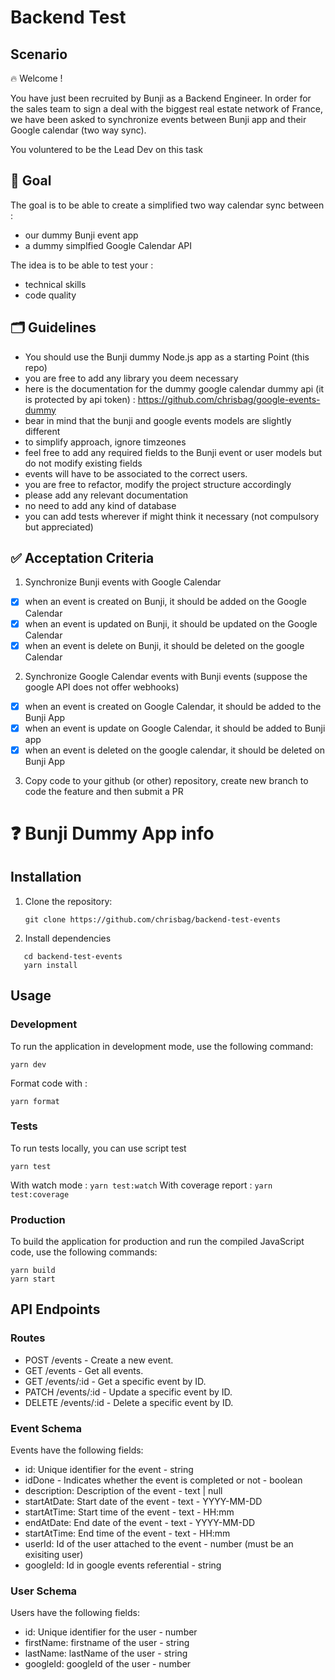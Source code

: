 # Backend Test

## Scenario

🔥 Welcome !

You have just been recruited by Bunji as a Backend Engineer.
In order for the sales team to sign a deal with the biggest real estate network of France, we have been asked to
synchronize events between Bunji app and their Google calendar (two way sync).

You voluntered to be the Lead Dev on this task

## 🎯 Goal

The goal is to be able to create a simplified two way calendar sync between :

- our dummy Bunji event app
- a dummy simplfied Google Calendar API

The idea is to be able to test your :

- technical skills
- code quality

## 🗂️ Guidelines

- You should use the Bunji dummy Node.js app as a starting Point (this repo)
- you are free to add any library you deem necessary
- here is the documentation for the dummy google calendar dummy api (it is protected by api token) : https://github.com/chrisbag/google-events-dummy
- bear in mind that the bunji and google events models are slightly different
- to simplify approach, ignore timzeones
- feel free to add any required fields to the Bunji event or user models but do not modify existing fields
- events will have to be associated to the correct users.
- you are free to refactor, modify the project structure accordingly
- please add any relevant documentation
- no need to add any kind of database
- you can add tests wherever if might think it necessary (not compulsory but appreciated)

## ✅ Acceptation Criteria

1. Synchronize Bunji events with Google Calendar

- [x] when an event is created on Bunji, it should be added on the Google Calendar
- [x] when an event is updated on Bunji, it should be updated on the Google Calendar
- [x] when an event is delete on Bunji, it should be deleted on the google Calendar

2. Synchronize Google Calendar events with Bunji events (suppose the google API does not offer webhooks)

- [x] when an event is created on Google Calendar, it should be added to the Bunji App
- [x] when an event is update on Google Calendar, it should be added to Bunji app
- [x] when an event is deleted on the google calendar, it should be deleted on Bunji App

3. Copy code to your github (or other) repository, create new branch to code the feature and then submit a PR

# ❓ Bunji Dummy App info

## Installation

1. Clone the repository:

   ```
   git clone https://github.com/chrisbag/backend-test-events
   ```

2. Install dependencies

```
   cd backend-test-events
   yarn install
```

## Usage

### Development

To run the application in development mode, use the following command:

```
yarn dev
```

Format code with :

```
yarn format
```

### Tests

To run tests locally, you can use script test

```
yarn test
```

With watch mode : `yarn test:watch`
With coverage report : `yarn test:coverage`

### Production

To build the application for production and run the compiled JavaScript code, use the following commands:

```
yarn build
yarn start
```

## API Endpoints

### Routes

- POST /events - Create a new event.
- GET /events - Get all events.
- GET /events/:id - Get a specific event by ID.
- PATCH /events/:id - Update a specific event by ID.
- DELETE /events/:id - Delete a specific event by ID.

### Event Schema

Events have the following fields:

- id: Unique identifier for the event - string
- idDone - Indicates whether the event is completed or not - boolean
- description: Description of the event - text | null
- startAtDate: Start date of the event - text - YYYY-MM-DD
- startAtTime: Start time of the event - text - HH:mm
- endAtDate: End date of the event - text - YYYY-MM-DD
- startAtTime: End time of the event - text - HH:mm
- userId: Id of the user attached to the event - number (must be an exisiting user)
- googleId: Id in google events referential - string

### User Schema

Users have the following fields:

- id: Unique identifier for the user - number
- firstName: firstname of the user - string
- lastName: lastName of the user - string
- googleId: googleId of the user - number
